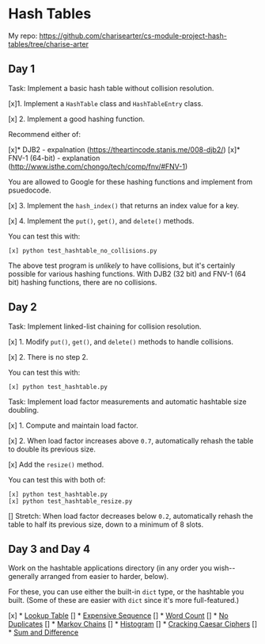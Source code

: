 # Hash Tables
My repo: https://github.com/charisearter/cs-module-project-hash-tables/tree/charise-arter
## Day 1

Task: Implement a basic hash table without collision resolution.

[x]1. Implement a `HashTable` class and `HashTableEntry` class.

[x] 2. Implement a good hashing function.

   Recommend either of:

   [x]* DJB2
      - expalnation (https://theartincode.stanis.me/008-djb2/)
   [x]* FNV-1 (64-bit)
      - explanation (http://www.isthe.com/chongo/tech/comp/fnv/#FNV-1)

   You are allowed to Google for these hashing functions and implement
   from psuedocode.

[x] 3. Implement the `hash_index()` that returns an index value for a key.

[x] 4. Implement the `put()`, `get()`, and `delete()` methods.

You can test this with:

```
[x] python test_hashtable_no_collisions.py
```

The above test program is _unlikely_ to have collisions, but it's
certainly possible for various hashing functions. With DJB2 (32 bit) and
FNV-1 (64 bit) hashing functions, there are no collisions.

## Day 2

Task: Implement linked-list chaining for collision resolution.

[x] 1. Modify `put()`, `get()`, and `delete()` methods to handle collisions.

[x] 2. There is no step 2.

You can test this with:

```
[x] python test_hashtable.py
```

Task: Implement load factor measurements and automatic hashtable size
doubling.

[x] 1. Compute and maintain load factor.

[x] 2. When load factor increases above `0.7`, automatically rehash the
   table to double its previous size.

[x]  Add the `resize()` method.

You can test this with both of:

```
[x] python test_hashtable.py
[x] python test_hashtable_resize.py
```

[] Stretch: When load factor decreases below `0.2`, automatically rehash
the table to half its previous size, down to a minimum of 8 slots.

## Day 3 and Day 4

Work on the hashtable applications directory (in any order you
wish--generally arranged from easier to harder, below).

For these, you can use either the built-in `dict` type, or the hashtable
you built. (Some of these are easier with `dict` since it's more
full-featured.)

[x] * [Lookup Table](applications/lookup_table/)
[] * [Expensive Sequence](applications/expensive_seq/)
[] * [Word Count](applications/word_count/)
[] * [No Duplicates](applications/no_dups/)
[] * [Markov Chains](applications/markov/)
[] * [Histogram](applications/histo/)
[] * [Cracking Caesar Ciphers](applications/crack_caesar/)
[] * [Sum and Difference](applications/sumdiff/)

